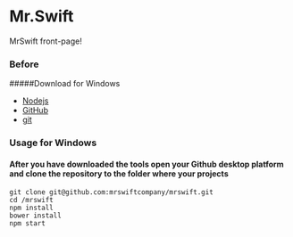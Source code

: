 # Mr.Swift
MrSwift front-page!

### Before
#####Download for Windows
- [Nodejs](https://nodejs.org/en/) 
- [GitHub](https://desktop.github.com/)
- [git ](http://git-scm.com/download/win) 






### Usage for Windows
#### After you have downloaded the tools open your Github desktop platform and clone the repository to the folder where your projects


```
git clone git@github.com:mrswiftcompany/mrswift.git
cd /mrswift
npm install
bower install
npm start
```

